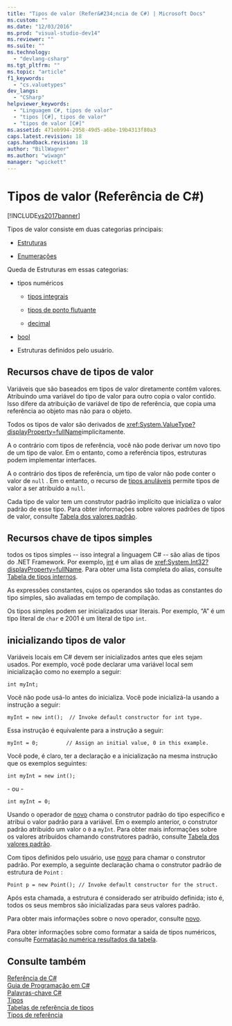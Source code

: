 ```yaml
---
title: "Tipos de valor (Refer&#234;ncia de C#) | Microsoft Docs"
ms.custom: ""
ms.date: "12/03/2016"
ms.prod: "visual-studio-dev14"
ms.reviewer: ""
ms.suite: ""
ms.technology: 
  - "devlang-csharp"
ms.tgt_pltfrm: ""
ms.topic: "article"
f1_keywords: 
  - "cs.valuetypes"
dev_langs: 
  - "CSharp"
helpviewer_keywords: 
  - "Linguagem C#, tipos de valor"
  - "tipos [C#], tipos de valor"
  - "tipos de valor [C#]"
ms.assetid: 471eb994-2958-49d5-a6be-19b4313f80a3
caps.latest.revision: 18
caps.handback.revision: 18
author: "BillWagner"
ms.author: "wiwagn"
manager: "wpickett"
---
```

# Tipos de valor (Refer&#234;ncia de C#)
[!INCLUDE[vs2017banner](../../../csharp/includes/vs2017banner.md)]

Tipos de valor consiste em duas categorias principais:  
  
-   [Estruturas](../../../csharp/language-reference/keywords/struct.md)  
  
-   [Enumerações](../../../csharp/language-reference/keywords/enum.md)  
  
 Queda de Estruturas em essas categorias:  
  
-   tipos numéricos  
  
    -   [tipos integrais](../../../csharp/language-reference/keywords/integral-types-table.md)  
  
    -   [tipos de ponto flutuante](../../../csharp/language-reference/keywords/floating-point-types-table.md)  
  
    -   [decimal](../../../csharp/language-reference/keywords/decimal.md)  
  
-   [bool](../../../csharp/language-reference/keywords/bool.md)  
  
-   Estruturas definidos pelo usuário.  
  
## Recursos chave de tipos de valor  
 Variáveis que são baseados em tipos de valor diretamente contêm valores.  Atribuindo uma variável do tipo de valor para outro copia o valor contido.  Isso difere da atribuição de variável de tipo de referência, que copia uma referência ao objeto mas não para o objeto.  
  
 Todos os tipos de valor são derivados de <xref:System.ValueType?displayProperty=fullName>implicitamente.  
  
 A o contrário com tipos de referência, você não pode derivar um novo tipo de um tipo de valor.  Em o entanto, como a referência tipos, estruturas podem implementar interfaces.  
  
 A o contrário dos tipos de referência, um tipo de valor não pode conter o valor de `null` .  Em o entanto, o recurso de [tipos anuláveis](../../../csharp/programming-guide/nullable-types/index.md) permite tipos de valor a ser atribuído a `null`.  
  
 Cada tipo de valor tem um construtor padrão implícito que inicializa o valor padrão de esse tipo.  Para obter informações sobre valores padrões de tipos de valor, consulte [Tabela dos valores padrão](../../../csharp/language-reference/keywords/default-values-table.md).  
  
## Recursos chave de tipos simples  
 todos os tipos simples \-\- isso integral a linguagem C\# \-\- são alias de tipos do .NET Framework.  Por exemplo, [int](../../../csharp/language-reference/keywords/int.md) é um alias de <xref:System.Int32?displayProperty=fullName>.  Para obter uma lista completa do alias, consulte [Tabela de tipos internos](../../../csharp/language-reference/keywords/built-in-types-table.md).  
  
 As expressões constantes, cujos os operandos são todas as constantes do tipo simples, são avaliadas em tempo de compilação.  
  
 Os tipos simples podem ser inicializados usar literais.  Por exemplo, “A” é um tipo literal de `char` e 2001 é um literal de tipo `int`.  
  
## inicializando tipos de valor  
 Variáveis locais em C\# devem ser inicializados antes que eles sejam usados.  Por exemplo, você pode declarar uma variável local sem inicialização como no exemplo a seguir:  
  
```  
int myInt;  
```  
  
 Você não pode usá\-lo antes do inicializa.  Você pode inicializá\-la usando a instrução a seguir:  
  
```  
myInt = new int();  // Invoke default constructor for int type.  
```  
  
 Essa instrução é equivalente para a instrução a seguir:  
  
```  
myInt = 0;         // Assign an initial value, 0 in this example.  
```  
  
 Você pode, é claro, ter a declaração e a inicialização na mesma instrução que os exemplos seguintes:  
  
```  
int myInt = new int();  
```  
  
 \- ou \-  
  
```  
int myInt = 0;  
```  
  
 Usando o operador de [novo](../../../csharp/language-reference/keywords/new.md) chama o construtor padrão do tipo específico e atribui o valor padrão para a variável.  Em o exemplo anterior, o construtor padrão atribuído um valor o `0` a `myInt`.  Para obter mais informações sobre os valores atribuídos chamando construtores padrão, consulte [Tabela dos valores padrão](../../../csharp/language-reference/keywords/default-values-table.md).  
  
 Com tipos definidos pelo usuário, use [novo](../../../csharp/language-reference/keywords/new.md) para chamar o construtor padrão.  Por exemplo, a seguinte declaração chama o construtor padrão de estrutura de `Point` :  
  
```  
Point p = new Point(); // Invoke default constructor for the struct.  
```  
  
 Após esta chamada, a estrutura é considerado ser atribuído definida; isto é, todos os seus membros são inicializadas para seus valores padrão.  
  
 Para obter mais informações sobre o novo operador, consulte [novo](../../../csharp/language-reference/keywords/new.md).  
  
 Para obter informações sobre como formatar a saída de tipos numéricos, consulte [Formatação numérica resultados da tabela](../../../csharp/language-reference/keywords/formatting-numeric-results-table.md).  
  
## Consulte também  
 [Referência de C\#](../../../csharp/language-reference/index.md)   
 [Guia de Programação em C\#](../../../csharp/programming-guide/index.md)   
 [Palavras\-chave C\#](../../../csharp/language-reference/keywords/index.md)   
 [Tipos](../../../csharp/language-reference/keywords/types.md)   
 [Tabelas de referência de tipos](../../../csharp/language-reference/keywords/reference-tables-for-types.md)   
 [Tipos de referência](../../../csharp/language-reference/keywords/reference-types.md)